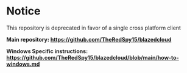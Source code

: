 # Notice
This repository is deprecated in favor of a single cross platform client

**Main repository: https://github.com/TheRedSpy15/blazedcloud**

**Windows Specific instructions: https://github.com/TheRedSpy15/blazedcloud/blob/main/how-to-windows.md**
